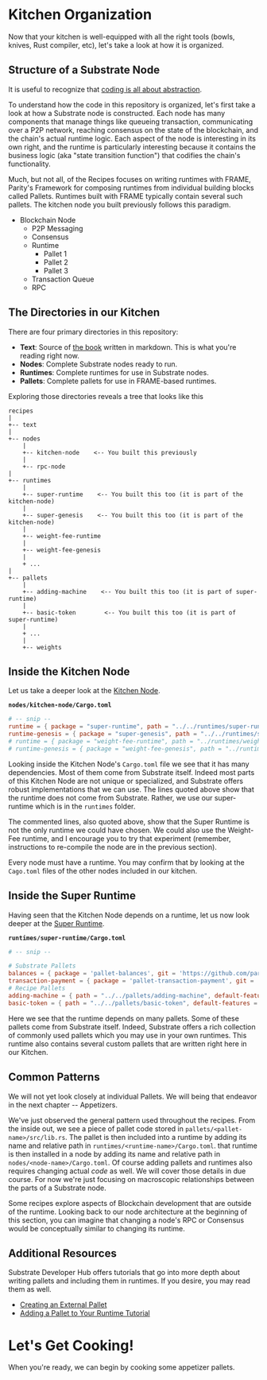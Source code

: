 # Kitchen Organization

Now that your kitchen is well-equipped with all the right tools (bowls, knives, Rust compiler, etc), let's take a look at how it is organized.

## Structure of a Substrate Node

It is useful to recognize that [coding is all about abstraction](https://youtu.be/05H4YsyPA-U?t=1789).

To understand how the code in this repository is organized, let's first take a look at how a Substrate node is constructed. Each node has many components that manage things like queueing transaction, communicating over a P2P network, reaching consensus on the state of the blockchain, and the chain's actual runtime logic. Each aspect of the node is interesting in its own right, and the runtime is particularly interesting because it contains the business logic (aka "state transition function") that codifies the chain's functionality.

Much, but not all, of the Recipes focuses on writing runtimes with FRAME, Parity's Framework for composing runtimes from individual building blocks called Pallets. Runtimes built with FRAME typically contain several such pallets. The kitchen node you built previously follows this paradigm.

* Blockchain Node
	* P2P Messaging
	* Consensus
	* Runtime
		* Pallet 1
		* Pallet 2
		* Pallet 3
	* Transaction Queue
	* RPC

## The Directories in our Kitchen

There are four primary directories in this repository:

* **Text**: Source of [the book](https://substrate.dev/recipes) written in markdown. This is what you're reading right now.
* **Nodes**: Complete Substrate nodes ready to run.
* **Runtimes**: Complete runtimes for use in Substrate nodes.
* **Pallets**: Complete pallets for use in FRAME-based runtimes.

Exploring those directories reveals a tree that looks like this
```
recipes
|
+-- text
|
+-- nodes
	|
	+-- kitchen-node    <-- You built this previously
	|
	+-- rpc-node
|
+-- runtimes
	|
	+-- super-runtime    <-- You built this too (it is part of the kitchen-node)
	|
	+-- super-genesis    <-- You built this too (it is part of the kitchen-node)
	|
	+-- weight-fee-runtime
	|
	+-- weight-fee-genesis
	|
	+ ...
|
+-- pallets
	|
	+-- adding-machine    <-- You built this too (it is part of super-runtime)
	|
	+-- basic-token        <-- You built this too (it is part of super-runtime)
	|
	+ ...
	|
	+-- weights
```

## Inside the Kitchen Node

Let us take a deeper look at the [Kitchen Node](https://github.com/substrate-developer-hub/recipes/tree/master/nodes/kitchen-node).

**`nodes/kitchen-node/Cargo.toml`**
```TOML
# -- snip --
runtime = { package = "super-runtime", path = "../../runtimes/super-runtime" }
runtime-genesis = { package = "super-genesis", path = "../../runtimes/super-genesis" }
# runtime = { package = "weight-fee-runtime", path = "../runtimes/weight-fee-runtime"}
# runtime-genesis = { package = "weight-fee-genesis", path = "../runtimes/weight-fee-genesis"}
```

Looking inside the Kitchen Node's `Cargo.toml` file we see that it has many dependencies. Most of them come from Substrate itself. Indeed most parts of this Kitchen Node are not unique or specialized, and Substrate offers robust implementations that we can use. The lines quoted above show that the runtime does not come from Substrate. Rather, we use our super-runtime which is in the `runtimes` folder.

The commented lines, also quoted above, show that the Super Runtime is not the only runtime we could have chosen. We could also use the Weight-Fee runtime, and I encourage you to try that experiment (remember, instructions to re-compile the node are in the previous section).

Every node must have a runtime. You may confirm that by looking at the `Cago.toml` files of the other nodes included in our kitchen.


## Inside the Super Runtime

Having seen that the Kitchen Node depends on a runtime, let us now look deeper at the [Super Runtime](https://github.com/substrate-developer-hub/recipes/tree/master/runtimes/super-runtime).

**`runtimes/super-runtime/Cargo.toml`**
```TOML
# -- snip --

# Substrate Pallets
balances = { package = 'pallet-balances', git = 'https://github.com/paritytech/substrate.git', ... }
transaction-payment = { package = 'pallet-transaction-payment', git = 'https://github.com/paritytech/substrate.git',... }
# Recipe Pallets
adding-machine = { path = "../../pallets/adding-machine", default-features = false }
basic-token = { path = "../../pallets/basic-token", default-features = false }
```

Here we see that the runtime depends on many pallets. Some of these pallets come from Substrate itself. Indeed, Substrate offers a rich collection of commonly used pallets which you may use in your own runtimes. This runtime also contains several custom pallets that are written right here in our Kitchen.

## Common Patterns

We will not yet look closely at individual Pallets. We will being that endeavor in the next chapter -- Appetizers.

We've just observed the general pattern used throughout the recipes. From the inside out, we see a piece of pallet code stored in `pallets/<pallet-name>/src/lib.rs`. The pallet is then included into a runtime by adding its name and relative path in `runtimes/<runtime-name>/Cargo.toml`. that runtime is then installed in a node by adding its name and relative path in `nodes/<node-name>/Cargo.toml`. Of course adding pallets and runtimes also requires changing actual _code_ as well. We will cover those details in due course. For now we're just focusing on macroscopic relationships between the parts of a Substrate node.

Some recipes explore aspects of Blockchain development that are outside of the runtime. Looking back to our node architecture at the beginning of this section, you can imagine that changing a node's RPC or Consensus would be conceptually similar to changing its runtime.

## Additional Resources

Substrate Developer Hub offers tutorials that go into more depth about writing pallets and including them in runtimes. If you desire, you may read them as well.

* [Creating an External Pallet](https://substrate.dev/docs/en/next/tutorials/creating-a-runtime-module)
* [Adding a Pallet to Your Runtime Tutorial](https://substrate.dev/docs/en/next/tutorials/adding-a-module-to-your-runtime)

# Let's Get Cooking!

When you're ready, we can begin by cooking some appetizer pallets.
